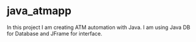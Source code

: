 # java_atmapp
In this project I am creating ATM automation with Java. I am using Java DB for Database and JFrame for interface.

